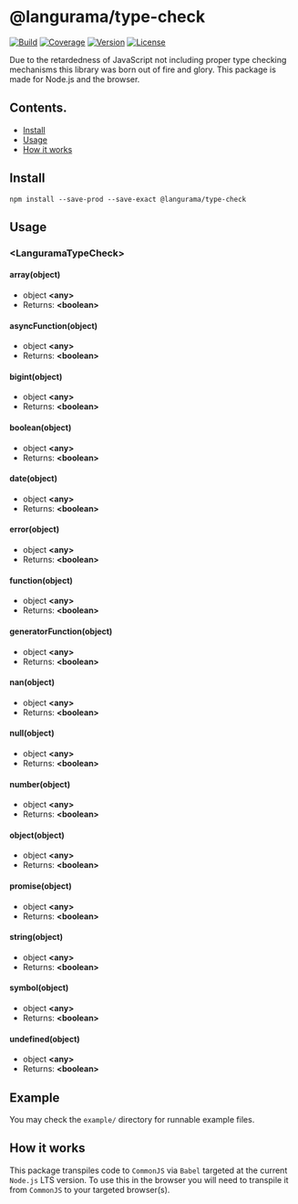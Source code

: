 # @langurama/type-check

[![Build](https://img.shields.io/github/workflow/status/langurama/type-check/Langurama%20Type%20Check?style=for-the-badge)](https://github.com/langurama/type-check/actions?query=workflow%3A%22Langurama+Log%22)
[![Coverage](https://img.shields.io/codecov/c/github/langurama/type-check?style=for-the-badge)](https://codecov.io/gh/langurama/type-check/branch/master)
[![Version](https://img.shields.io/npm/v/@langurama/type-check.svg?style=for-the-badge)](https://www.npmjs.com/package/@langurama/type-check)
[![License](https://img.shields.io/npm/l/@langurama/type-check.svg?style=for-the-badge)](https://github.com/langurama/type-check/blob/master/LICENSE)

Due to the retardedness of JavaScript not including proper type checking mechanisms this library was born out of fire and glory. This package is made for Node.js and the browser.

## Contents.

-   [ Install ](#install)
-   [ Usage ](#usage)
-   [ How it works ](#how-it-works)

<a name="install"></a>

## Install

```
npm install --save-prod --save-exact @langurama/type-check
```

<a name="usage"></a>

## Usage

### \<LanguramaTypeCheck\>

#### array(object)

-   object **\<any\>**
-   Returns: **\<boolean\>**

#### asyncFunction(object)

-   object **\<any\>**
-   Returns: **\<boolean\>**

#### bigint(object)

-   object **\<any\>**
-   Returns: **\<boolean\>**

#### boolean(object)

-   object **\<any\>**
-   Returns: **\<boolean\>**

#### date(object)

-   object **\<any\>**
-   Returns: **\<boolean\>**

#### error(object)

-   object **\<any\>**
-   Returns: **\<boolean\>**

#### function(object)

-   object **\<any\>**
-   Returns: **\<boolean\>**

#### generatorFunction(object)

-   object **\<any\>**
-   Returns: **\<boolean\>**

#### nan(object)

-   object **\<any\>**
-   Returns: **\<boolean\>**

#### null(object)

-   object **\<any\>**
-   Returns: **\<boolean\>**

#### number(object)

-   object **\<any\>**
-   Returns: **\<boolean\>**

#### object(object)

-   object **\<any\>**
-   Returns: **\<boolean\>**

#### promise(object)

-   object **\<any\>**
-   Returns: **\<boolean\>**

#### string(object)

-   object **\<any\>**
-   Returns: **\<boolean\>**

#### symbol(object)

-   object **\<any\>**
-   Returns: **\<boolean\>**

#### undefined(object)

-   object **\<any\>**
-   Returns: **\<boolean\>**

<a name="example"></a>

## Example

You may check the `example/` directory for runnable example files.

<a name="how-it-works"></a>

## How it works

This package transpiles code to `CommonJS` via `Babel` targeted at the current `Node.js` LTS version. To use this in the browser you will need to transpile it from `CommonJS` to your targeted browser(s).
